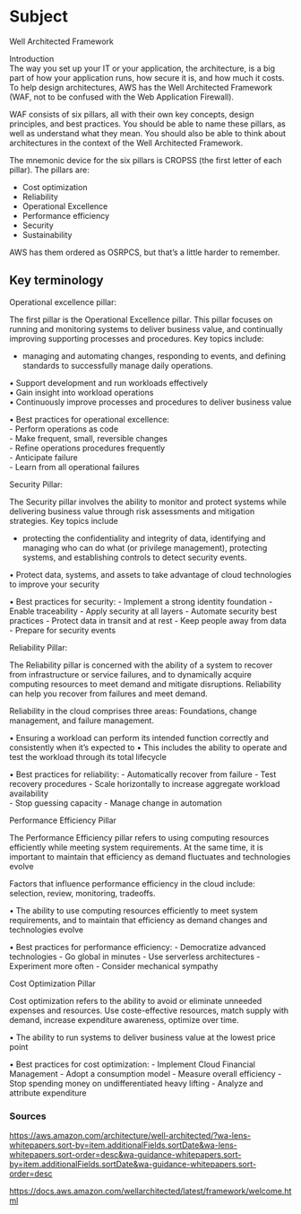 # Subject
Well Architected Framework  

Introduction  
The way you set up your IT or your application, the architecture, is a big part of how your application runs, how secure it is, and how much it costs. To help design architectures, AWS has the Well Architected Framework (WAF, not to be confused with the Web Application Firewall).  

WAF consists of six pillars, all with their own key concepts, design principles, and best practices. You should be able to name these pillars, as well as understand what they mean. You should also be able to think about architectures in the context of the Well Architected Framework.  

The mnemonic device for the six pillars is CROPSS (the first letter of each pillar). The pillars are:  
- Cost optimization
- Reliability
- Operational Excellence
- Performance efficiency
- Security
- Sustainability

AWS has them ordered as OSRPCS, but that’s a little harder to remember.

## Key terminology
Operational excellence pillar:  

The first pillar is the Operational Excellence pillar. This pillar focuses on running and monitoring systems to deliver business value, and continually improving supporting processes and procedures.
Key topics include:  
- managing and automating changes, responding to events, and defining standards to successfully manage daily operations.  

• Support development and run workloads effectively  
• Gain insight into workload operations  
• Continuously improve processes and procedures to deliver business value  
 
• Best practices for operational excellence:  
    - Perform operations as code  
    - Make frequent, small, reversible changes  
    - Refine operations procedures frequently  
    - Anticipate failure  
    - Learn from all operational failures  

Security Pillar:  

The Security pillar involves the ability to monitor and protect systems while delivering business value through risk assessments and mitigation strategies.
Key topics include  
- protecting the confidentiality and integrity of data, identifying and managing who can do what (or privilege management), protecting systems, and establishing controls to detect security events.  

• Protect data, systems, and assets to take advantage
of cloud technologies to improve your security  

• Best practices for security:
    - Implement a strong identity foundation
    - Enable traceability
    - Apply security at all layers
    - Automate security best practices
    - Protect data in transit and at rest
    - Keep people away from data
    - Prepare for security events  

Reliability Pillar:  

The Reliability pillar is concerned with the ability of a system to recover from infrastructure or service failures, and to dynamically acquire computing resources to meet demand and mitigate disruptions. Reliability can help you recover from failures and meet demand.  

Reliability in the cloud comprises three areas: Foundations, change management, and failure management.

• Ensuring a workload can perform its intended function correctly and consistently when it’s expected to
• This includes the ability to operate and test the workload through its total lifecycle  

• Best practices for reliability:
    - Automatically recover from failure
    - Test recovery procedures
    - Scale horizontally to increase aggregate workload availability  
    - Stop guessing capacity
    - Manage change in automation  

Performance Efficiency Pillar  

The Performance Efficiency pillar refers to using computing resources efficiently while meeting system requirements. At the same time, it is important to maintain that efficiency as demand fluctuates and technologies evolve  

Factors that influence performance efficiency in the cloud include: selection, review, monitoring, tradeoffs.  

• The ability to use computing resources efficiently to meet system requirements, and to maintain that efficiency as demand changes and technologies evolve  

• Best practices for performance efficiency:
    - Democratize advanced technologies
    - Go global in minutes
    - Use serverless architectures
    - Experiment more often
    - Consider mechanical sympathy  

Cost Optimization Pillar  

Cost optimization refers to the ability to avoid or eliminate unneeded expenses and resources. Use coste-effective resources, match supply with demand, increase expenditure awareness, optimize over time.  

• The ability to run systems to deliver business value at the lowest price point  

• Best practices for cost optimization:
    - Implement Cloud Financial Management
    - Adopt a consumption model
    - Measure overall efficiency
    - Stop spending money on undifferentiated heavy lifting
    - Analyze and attribute expenditure


### Sources
https://aws.amazon.com/architecture/well-architected/?wa-lens-whitepapers.sort-by=item.additionalFields.sortDate&wa-lens-whitepapers.sort-order=desc&wa-guidance-whitepapers.sort-by=item.additionalFields.sortDate&wa-guidance-whitepapers.sort-order=desc  

https://docs.aws.amazon.com/wellarchitected/latest/framework/welcome.html  

